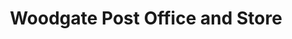 ---
title: "Woodgate Post Office and Store"
url: /birmingham/woodgate-post-office-and-store/
shop: convenience
---